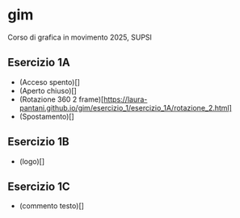 # gim
Corso di grafica in movimento 2025, SUPSI  
  
## Esercizio 1A  
- (Acceso spento)[]
- (Aperto chiuso)[]
- (Rotazione 360 2 frame)[https://laura-pantani.github.io/gim/esercizio_1/esercizio_1A/rotazione_2.html]
- (Spostamento)[]

## Esercizio 1B
- (logo)[]

## Esercizio 1C  
- (commento testo)[] 
